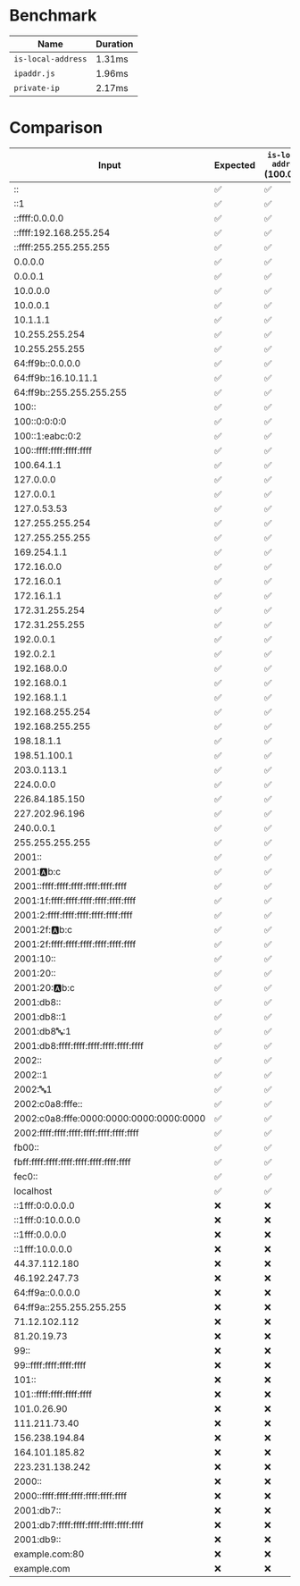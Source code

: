 # Benchmark

| Name | Duration |
|------|----------|
| `is-local-address` | 1.31ms |
| `ipaddr.js` | 1.96ms |
| `private-ip` | 2.17ms |

# Comparison

| Input | Expected | `is-local-address` (100.00%) | `ipaddr.js` (96.88%) | `private-ip` (87.50%) |
|-------|----------|-------|-------|-------|
| :: | ✅ | ✅ | ✅ | ✅ |
| ::1 | ✅ | ✅ | ✅ | ✅ |
| ::ffff:0.0.0.0 | ✅ | ✅ | ✅ | ✅ |
| ::ffff:192.168.255.254 | ✅ | ✅ | ✅ | ✅ |
| ::ffff:255.255.255.255 | ✅ | ✅ | ✅ | ✅ |
| 0.0.0.0 | ✅ | ✅ | ✅ | ✅ |
| 0.0.0.1 | ✅ | ✅ | ✅ | ✅ |
| 10.0.0.0 | ✅ | ✅ | ✅ | ✅ |
| 10.0.0.1 | ✅ | ✅ | ✅ | ✅ |
| 10.1.1.1 | ✅ | ✅ | ✅ | ✅ |
| 10.255.255.254 | ✅ | ✅ | ✅ | ✅ |
| 10.255.255.255 | ✅ | ✅ | ✅ | ✅ |
| 64:ff9b::0.0.0.0 | ✅ | ✅ | ✅ | ✅ |
| 64:ff9b::16.10.11.1 | ✅ | ✅ | ✅ | ✅ |
| 64:ff9b::255.255.255.255 | ✅ | ✅ | ✅ | ✅ |
| 100:: | ✅ | ✅ | ✅ | ✅ |
| 100::0:0:0:0 | ✅ | ✅ | ✅ | ✅ |
| 100::1:eabc:0:2 | ✅ | ✅ | ✅ | ✅ |
| 100::ffff:ffff:ffff:ffff | ✅ | ✅ | ✅ | ✅ |
| 100.64.1.1 | ✅ | ✅ | ✅ | ✅ |
| 127.0.0.0 | ✅ | ✅ | ✅ | ✅ |
| 127.0.0.1 | ✅ | ✅ | ✅ | ✅ |
| 127.0.53.53 | ✅ | ✅ | ✅ | ✅ |
| 127.255.255.254 | ✅ | ✅ | ✅ | ✅ |
| 127.255.255.255 | ✅ | ✅ | ✅ | ✅ |
| 169.254.1.1 | ✅ | ✅ | ✅ | ✅ |
| 172.16.0.0 | ✅ | ✅ | ✅ | ✅ |
| 172.16.0.1 | ✅ | ✅ | ✅ | ✅ |
| 172.16.1.1 | ✅ | ✅ | ✅ | ✅ |
| 172.31.255.254 | ✅ | ✅ | ✅ | ✅ |
| 172.31.255.255 | ✅ | ✅ | ✅ | ✅ |
| 192.0.0.1 | ✅ | ✅ | ✅ | ✅ |
| 192.0.2.1 | ✅ | ✅ | ✅ | ✅ |
| 192.168.0.0 | ✅ | ✅ | ✅ | ✅ |
| 192.168.0.1 | ✅ | ✅ | ✅ | ✅ |
| 192.168.1.1 | ✅ | ✅ | ✅ | ✅ |
| 192.168.255.254 | ✅ | ✅ | ✅ | ✅ |
| 192.168.255.255 | ✅ | ✅ | ✅ | ✅ |
| 198.18.1.1 | ✅ | ✅ | ✅ | ✅ |
| 198.51.100.1 | ✅ | ✅ | ✅ | ✅ |
| 203.0.113.1 | ✅ | ✅ | ✅ | ✅ |
| 224.0.0.0 | ✅ | ✅ | ✅ | ❌ |
| 226.84.185.150 | ✅ | ✅ | ✅ | ❌ |
| 227.202.96.196 | ✅ | ✅ | ✅ | ❌ |
| 240.0.0.1 | ✅ | ✅ | ✅ | ✅ |
| 255.255.255.255 | ✅ | ✅ | ✅ | ✅ |
| 2001:: | ✅ | ✅ | ✅ | ✅ |
| 2001::a:b:c | ✅ | ✅ | ✅ | ✅ |
| 2001::ffff:ffff:ffff:ffff:ffff:ffff | ✅ | ✅ | ✅ | ✅ |
| 2001:1f:ffff:ffff:ffff:ffff:ffff:ffff | ✅ | ✅ | ✅ | ❌ |
| 2001:2:ffff:ffff:ffff:ffff:ffff:ffff | ✅ | ✅ | ✅ | ❌ |
| 2001:2f::a:b:c | ✅ | ✅ | ✅ | ✅ |
| 2001:2f:ffff:ffff:ffff:ffff:ffff:ffff | ✅ | ✅ | ✅ | ✅ |
| 2001:10:: | ✅ | ✅ | ✅ | ❌ |
| 2001:20:: | ✅ | ✅ | ✅ | ✅ |
| 2001:20::a:b:c | ✅ | ✅ | ✅ | ✅ |
| 2001:db8:: | ✅ | ✅ | ✅ | ✅ |
| 2001:db8::1 | ✅ | ✅ | ✅ | ✅ |
| 2001:db8:abc::1 | ✅ | ✅ | ✅ | ✅ |
| 2001:db8:ffff:ffff:ffff:ffff:ffff:ffff | ✅ | ✅ | ✅ | ✅ |
| 2002:: | ✅ | ✅ | ✅ | ✅ |
| 2002::1 | ✅ | ✅ | ✅ | ✅ |
| 2002::abc:1 | ✅ | ✅ | ✅ | ✅ |
| 2002:c0a8:fffe:: | ✅ | ✅ | ✅ | ✅ |
| 2002:c0a8:fffe:0000:0000:0000:0000:0000 | ✅ | ✅ | ✅ | ✅ |
| 2002:ffff:ffff:ffff:ffff:ffff:ffff:ffff | ✅ | ✅ | ✅ | ✅ |
| fb00:: | ✅ | ✅ | ❌ | ❌ |
| fbff:ffff:ffff:ffff:ffff:ffff:ffff:ffff | ✅ | ✅ | ❌ | ❌ |
| fec0:: | ✅ | ✅ | ❌ | ❌ |
| localhost | ✅ | ✅ | ✅ | `undefined` |
| ::1fff:0:0.0.0.0 | ❌ | ❌ | ❌ | ❌ |
| ::1fff:0:10.0.0.0 | ❌ | ❌ | ❌ | ❌ |
| ::1fff:0.0.0.0 | ❌ | ❌ | ❌ | ❌ |
| ::1fff:10.0.0.0 | ❌ | ❌ | ❌ | ❌ |
| 44.37.112.180 | ❌ | ❌ | ❌ | ❌ |
| 46.192.247.73 | ❌ | ❌ | ❌ | ❌ |
| 64:ff9a::0.0.0.0 | ❌ | ❌ | ❌ | ❌ |
| 64:ff9a::255.255.255.255 | ❌ | ❌ | ❌ | ❌ |
| 71.12.102.112 | ❌ | ❌ | ❌ | ❌ |
| 81.20.19.73 | ❌ | ❌ | ❌ | ❌ |
| 99:: | ❌ | ❌ | ❌ | ❌ |
| 99::ffff:ffff:ffff:ffff | ❌ | ❌ | ❌ | ❌ |
| 101:: | ❌ | ❌ | ❌ | ❌ |
| 101::ffff:ffff:ffff:ffff | ❌ | ❌ | ❌ | ❌ |
| 101.0.26.90 | ❌ | ❌ | ❌ | ❌ |
| 111.211.73.40 | ❌ | ❌ | ❌ | ❌ |
| 156.238.194.84 | ❌ | ❌ | ❌ | ❌ |
| 164.101.185.82 | ❌ | ❌ | ❌ | ❌ |
| 223.231.138.242 | ❌ | ❌ | ❌ | ❌ |
| 2000:: | ❌ | ❌ | ❌ | ❌ |
| 2000::ffff:ffff:ffff:ffff:ffff:ffff | ❌ | ❌ | ❌ | ❌ |
| 2001:db7:: | ❌ | ❌ | ❌ | ❌ |
| 2001:db7:ffff:ffff:ffff:ffff:ffff:ffff | ❌ | ❌ | ❌ | ❌ |
| 2001:db9:: | ❌ | ❌ | ❌ | ❌ |
| example.com:80 | ❌ | ❌ | ❌ | `undefined` |
| example.com | ❌ | ❌ | ❌ | `undefined` |
